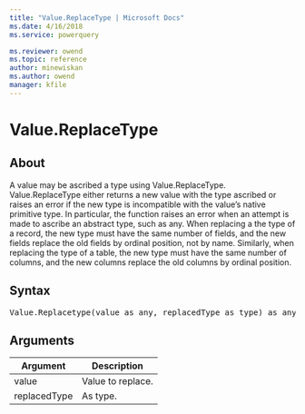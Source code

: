 ```yaml
---
title: "Value.ReplaceType | Microsoft Docs"
ms.date: 4/16/2018
ms.service: powerquery

ms.reviewer: owend
ms.topic: reference
author: minewiskan
ms.author: owend
manager: kfile
---
```

# Value.ReplaceType

  
## About  
A value may be ascribed a type using Value.ReplaceType. Value.ReplaceType either returns a new value with the type ascribed or raises an error if the new type is incompatible with the value’s native primitive type. In particular, the function raises an error when an attempt is made to ascribe an abstract type, such as any.  When replacing a the type of a record, the new type must have the same number of fields, and the new fields replace the old fields by ordinal position, not by name.  Similarly, when replacing the type of a table, the new type must have the same number of columns, and the new columns replace the old columns by ordinal position.  
  
## Syntax

<pre>
Value.Replacetype(value as any, replacedType as type) as any  
</pre>
  
## Arguments  
  
|Argument|Description|  
|------------|---------------|  
|value|Value to replace.|  
|replacedType|As type.|  
  
